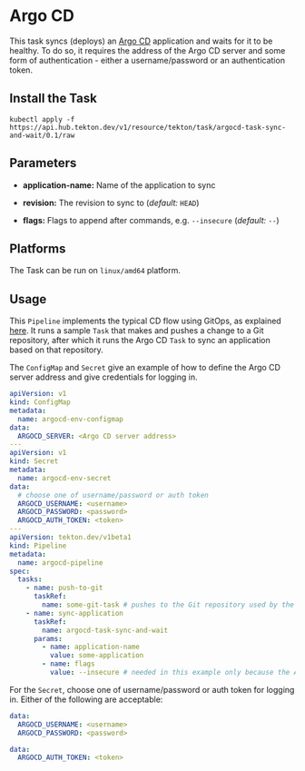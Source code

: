# Argo CD

This task syncs (deploys) an [Argo CD](https://argoproj.github.io/argo-cd/) application and waits for it to be healthy. To do so, it requires the address of the Argo CD server and some form of authentication - either a username/password or an authentication token.

## Install the Task

```
kubectl apply -f https://api.hub.tekton.dev/v1/resource/tekton/task/argocd-task-sync-and-wait/0.1/raw
```

## Parameters

* **application-name:** Name of the application to sync

* **revision:** The revision to sync to (_default:_ `HEAD`)

* **flags:** Flags to append after commands, e.g. `--insecure` (_default:_ `--`)

## Platforms

The Task can be run on `linux/amd64` platform.

## Usage

This `Pipeline` implements the typical CD flow using GitOps, as explained [here](https://argoproj.github.io/argo-cd/user-guide/ci_automation/). It runs a sample `Task` that makes and pushes a change to a Git repository, after which it runs the Argo CD `Task` to sync an application based on that repository.

The `ConfigMap` and `Secret` give an example of how to define the Argo CD server address and give credentials for logging in.

```YAML
apiVersion: v1
kind: ConfigMap
metadata:
  name: argocd-env-configmap
data:
  ARGOCD_SERVER: <Argo CD server address>
---
apiVersion: v1
kind: Secret
metadata:
  name: argocd-env-secret
data:
  # choose one of username/password or auth token
  ARGOCD_USERNAME: <username>
  ARGOCD_PASSWORD: <password>
  ARGOCD_AUTH_TOKEN: <token>
---
apiVersion: tekton.dev/v1beta1
kind: Pipeline
metadata:
  name: argocd-pipeline
spec:
  tasks:
    - name: push-to-git
      taskRef:
        name: some-git-task # pushes to the Git repository used by the application in the next task
    - name: sync-application
      taskRef:
        name: argocd-task-sync-and-wait
      params:
        - name: application-name
          value: some-application
        - name: flags
          value: --insecure # needed in this example only because the Argo CD server is locally hosted
```

For the `Secret`, choose one of username/password or auth token for logging in. Either of the following are acceptable:

```YAML
data:
  ARGOCD_USERNAME: <username>
  ARGOCD_PASSWORD: <password>
```

```YAML
data:
  ARGOCD_AUTH_TOKEN: <token>
```
